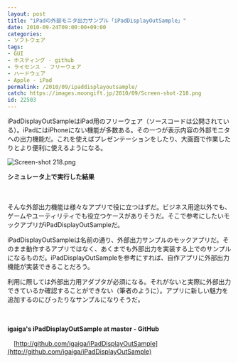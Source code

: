 ```yaml
---
layout: post
title: "iPadの外部モニタ出力サンプル「iPadDisplayOutSample」"
date: 2010-09-24T09:00:00+09:00
categories:
- ソフトウェア
tags: 
- GUI
- ホスティング - github
- ライセンス - フリーウェア
- ハードウェア
- Apple - iPad
permalink: /2010/09/ipaddisplayoutsample/
catch: https://images.moongift.jp/2010/09/Screen-shot-218.png
id: 22503
---
```

iPadDisplayOutSampleはiPad用のフリーウェア（ソースコードは公開されている）。iPadにはiPhoneにない機能が多数ある。その一つが表示内容の外部モニタへの出力機能だ。これを使えばプレゼンテーションをしたり、大画面で作業したりとより便利に使えるようになる。

  

![Screen-shot 218.png](https://images.moongift.jp/2010/09/Screen-shot-218.png)  
  
**シミュレータ上で実行した結果**

  

　

  

そんな外部出力機能は様々なアプリで役に立つはずだ。ビジネス用途以外でも、ゲームやユーティリティでも役立つケースがありそうだ。そこで参考にしたいモックアプリがiPadDisplayOutSampleだ。

  
<!--more-->

iPadDisplayOutSampleは名前の通り、外部出力サンプルのモックアプリだ。そのまま動作するアプリではなく、あくまでも外部出力を実装する上でのサンプルになるものだ。iPadDisplayOutSampleを参考にすれば、自作アプリに外部出力機能が実装できることだろう。

  

利用に際しては外部出力用アダプタが必須になる。それがないと実際に外部出力できているか確認することができない（筆者のように）。アプリに新しい魅力を追加するのにぴったりなサンプルになりそうだ。

  

　

  

**igaiga's iPadDisplayOutSample at master - GitHub**  
  
　[http://github.com/igaiga/iPadDisplayOutSample](http://github.com/igaiga/iPadDisplayOutSample)

  
